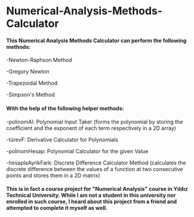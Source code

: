 # Numerical-Analysis-Methods-Calculator

#### This Numerical Analysis Methods Calculator can perform the following methods:
-Newton-Raphson Method

-Gregory Newton

-Trapezoidal Method

-Simpson's Method


#### With the help of the following helper methods:
-polinomAl: Polynomial Input Taker (forms the polynomial by storing the coefficient and the exponent of each term respectively in a 2D array)

-türevF: Derivative Calculator for Polynomials 

-polinomHesap: Polynomial Calculator for the given Value 

-hesaplaAyrikFark: Discrete Difference Calculator Method (calculates the discrete difference between the values of a function at two consecutive points and stores them in a 2D matrix)


#### This is in fact a course project for "Numerical Analysis" course in Yıldız Technical University. While I am not a student in this university nor enrolled in such course, I heard about this project from a friend and attempted to complete it myself as well.
